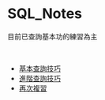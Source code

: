 # SQL_Notes

目前已查詢基本功的練習為主

<br>

- [基本查詢技巧](https://github.com/balladeop52no4/SQL_Notes/issues/1#issue-738431176)
- [進階查詢技巧](https://github.com/balladeop52no4/SQL_Notes/issues/2#issue-738431251)
- [再次複習](https://github.com/balladeop52no4/SQL_Notes/issues/3#issue-738431344)

<br>
<br>

